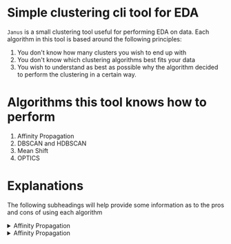 # Simple clustering cli tool for EDA
`Janus` is a small clustering tool useful for performing EDA on data.
Each algorithm in this tool is based around the following principles:
1. You don't know how many clusters you wish to end up with
2. You don't know which clustering algorithms best fits your data
3. You wish to understand as best as possible why the algorithm decided to perform the clustering in a certain way.

# Algorithms this tool knows how to perform
1. Affinity Propagation
2. DBSCAN and HDBSCAN
3. Mean Shift
4. OPTICS

# Explanations
The following subheadings will help provide some information as to the pros and cons of using each algorithm

<details>
<summary>Affinity Propagation</summary>

## History
This algorithm was published in 2007 in the journal science. (PMID: 17218491, DOI: 10.1126/science.1136800)

## How it works
Affinity Propagation works by finding exemplars in the data (members of the input set that are representative of clusters)
It takes as input the similarities between data points and identifies exemplars based on certain criteria.
Messages are exchanges between data points until the best set of exemplars are obtained.

### Example
Say we have the following table of participants:

| Name | Feature 1 | Feature 2 | Feature 3 | Feature 4 | Feature 5 |
| :---: | :---: | :---: | :---: | :---: | :---: |
| Google | 3 | 4 | 3 | 2 | 1 |
| Amazon | 4 | 3 | 5 | 1 | 1 |
| Apple | 3 | 5 | 3 | 3 | 3 |
| Microsoft | 2 | 1 | 3 | 3 | 2 |
| Samsung | 1 | 1 | 3 | 2 | 3 |

We need to calculate the following matrices:
1. **Similarity**
2. **Responsibility**
3. **Availability**
4. **Criterion**

<details>
<summary>Similarity Matrix</summary>

By default, the similarity matrix is defined as:
> the negative of the distance between two instances. (The greater the distance the smaller the similarity)
Or in mathematical terms:

![Affinity Propagation Euclidean Distance Similarity Equation](imgs/affinity_propagation/similarity_equation.svg)

If we take our example situation and draw a heat map out we get the following:

![Similarity Equation](imgs/affinity_propagation/similarity_heatmap.svg)

The values in the off diagonal elements will dictate the number of clusters formed. (The smaller the value, the fewer clusters obtained.)

It's important to note that even though we used `negative euclidean distance` as our similarity function, we don't have to.
We could have just as easily used something else, but the `negative euclidean distance` function is common in clustering
applications because it is an appropriate optimization function when the desired outcome is to minimize the squared error
between the `cluster members` and the `cluster exemplar`.
</details>




## Use Cases
It was originally developed as a solution for ..., nowadays its mostly used as ...

| Pros | Cons |
| :---: | :---: |
| ... | ... |
| ... | ... |

</details>

<details>
<summary>Affinity Propagation</summary>

## History
This algorithm was created in ... by ...

## How it works


## Use Cases
It was originally developed as a solution for ..., nowadays its mostly used as ...

| Pros | Cons |
| :---: | :---: |
| ... | ... |
| ... | ... |

</details>